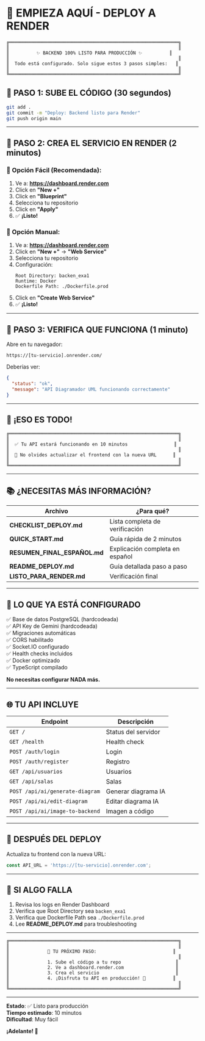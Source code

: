 # 🚀 EMPIEZA AQUÍ - DEPLOY A RENDER

```
╔══════════════════════════════════════════════════════════════╗
║                                                              ║
║          ✨ BACKEND 100% LISTO PARA PRODUCCIÓN ✨          ║
║                                                              ║
║  Todo está configurado. Solo sigue estos 3 pasos simples:   ║
║                                                              ║
╚══════════════════════════════════════════════════════════════╝
```

## 📍 PASO 1: SUBE EL CÓDIGO (30 segundos)

```bash
git add .
git commit -m "Deploy: Backend listo para Render"
git push origin main
```

---

## 📍 PASO 2: CREA EL SERVICIO EN RENDER (2 minutos)

### 🎯 Opción Fácil (Recomendada):

1. Ve a: **https://dashboard.render.com**
2. Click en **"New +"**
3. Click en **"Blueprint"**
4. Selecciona tu repositorio
5. Click en **"Apply"**
6. ✅ **¡Listo!**

### 🔧 Opción Manual:

1. Ve a: **https://dashboard.render.com**
2. Click en **"New +"** → **"Web Service"**
3. Selecciona tu repositorio
4. Configuración:
   ```
   Root Directory: backen_exa1
   Runtime: Docker
   Dockerfile Path: ./Dockerfile.prod
   ```
5. Click en **"Create Web Service"**
6. ✅ **¡Listo!**

---

## 📍 PASO 3: VERIFICA QUE FUNCIONA (1 minuto)

Abre en tu navegador:
```
https://[tu-servicio].onrender.com/
```

Deberías ver:
```json
{
  "status": "ok",
  "message": "API Diagramador UML funcionando correctamente"
}
```

---

## 🎉 ¡ESO ES TODO!

```
╔══════════════════════════════════════════════════════════════╗
║                                                              ║
║  ✅ Tu API estará funcionando en 10 minutos                 ║
║                                                              ║
║  📱 No olvides actualizar el frontend con la nueva URL      ║
║                                                              ║
╚══════════════════════════════════════════════════════════════╝
```

---

## 📚 ¿NECESITAS MÁS INFORMACIÓN?

| Archivo | ¿Para qué? |
|---------|------------|
| **CHECKLIST_DEPLOY.md** | Lista completa de verificación |
| **QUICK_START.md** | Guía rápida de 2 minutos |
| **RESUMEN_FINAL_ESPAÑOL.md** | Explicación completa en español |
| **README_DEPLOY.md** | Guía detallada paso a paso |
| **LISTO_PARA_RENDER.md** | Verificación final |

---

## 🔑 LO QUE YA ESTÁ CONFIGURADO

✅ Base de datos PostgreSQL (hardcodeada)  
✅ API Key de Gemini (hardcodeada)  
✅ Migraciones automáticas  
✅ CORS habilitado  
✅ Socket.IO configurado  
✅ Health checks incluidos  
✅ Docker optimizado  
✅ TypeScript compilado  

**No necesitas configurar NADA más.**

---

## 🌐 TU API INCLUYE

| Endpoint | Descripción |
|----------|-------------|
| `GET /` | Status del servidor |
| `GET /health` | Health check |
| `POST /auth/login` | Login |
| `POST /auth/register` | Registro |
| `GET /api/usuarios` | Usuarios |
| `GET /api/salas` | Salas |
| `POST /api/ai/generate-diagram` | Generar diagrama IA |
| `POST /api/ai/edit-diagram` | Editar diagrama IA |
| `POST /api/ai/image-to-backend` | Imagen a código |

---

## 📱 DESPUÉS DEL DEPLOY

Actualiza tu frontend con la nueva URL:

```javascript
const API_URL = 'https://[tu-servicio].onrender.com';
```

---

## 🐛 SI ALGO FALLA

1. Revisa los logs en Render Dashboard
2. Verifica que Root Directory sea `backen_exa1`
3. Verifica que Dockerfile Path sea `./Dockerfile.prod`
4. Lee **README_DEPLOY.md** para troubleshooting

---

```
╔══════════════════════════════════════════════════════════════╗
║                                                              ║
║              🎯 TU PRÓXIMO PASO:                            ║
║                                                              ║
║              1. Sube el código a tu repo                    ║
║              2. Ve a dashboard.render.com                   ║
║              3. Crea el servicio                            ║
║              4. ¡Disfruta tu API en producción! 🎉          ║
║                                                              ║
╚══════════════════════════════════════════════════════════════╝
```

---

**Estado**: ✅ Listo para producción  
**Tiempo estimado**: 10 minutos  
**Dificultad**: Muy fácil  

**¡Adelante! 🚀**
